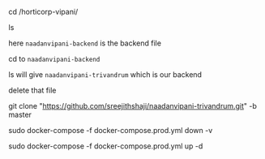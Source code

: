 

cd /horticorp-vipani/

ls

here `naadanvipani-backend` is the backend file 

cd to `naadanvipani-backend`

ls will give `naadanvipani-trivandrum` which is our backend 



delete that file 

 git clone "https://github.com/sreejithshaji/naadanvipani-trivandrum.git" -b master

 sudo docker-compose -f docker-compose.prod.yml down -v

 sudo docker-compose -f docker-compose.prod.yml up -d